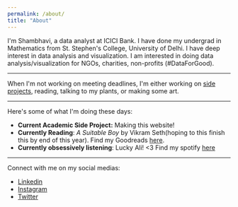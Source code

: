 ```yaml
---
permalink: /about/
title: "About"
---
```


I'm Shambhavi, a data analyst at ICICI Bank. I have done my undergrad in Mathematics from St. Stephen's College, University of Delhi. I have deep interest in data analysis and visualization. I am interested in doing data analysis/visualization for NGOs, charities, non-profits (#DataForGood).

------------------

When I'm not working on meeting deadlines, I'm either working on [side projects](/projects), reading, talking to my plants, or making some art. 

---------------------

Here's some of what I'm doing these days:
- **Current Academic Side Project:** Making this website!
- **Currently Reading**: _A Suitable Boy_ by Vikram Seth(hoping to this finish this by end of this year). Find my Goodreads [here](https://www.goodreads.com/user/show/91427372-shambhavi). 
- **Currently obsessively listening**: Lucky Ali! <3 Find my spotify [here](https://open.spotify.com/user/31jtu55hrzw5qhjtzlleokpy556i)

---------------------

Connect with me on my social medias:
- [Linkedin](https://www.linkedin.com/in/shambhavi-singh-995096144/)
- [Instagram](https://www.instagram.com/shambhawe/)
- [Twitter](https://twitter.com/notshambhavi)
